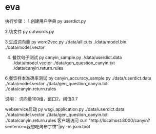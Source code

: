 # eva
执行步骤：
1.创建用户字典
py userdict.py

2.切文件
py cutwords.py

3.生成词向量
py word2vec.py ./data/all.cuts ./data/model.bin ./data/model.vector

4. 餐饮句子测试
py canyin_sample.py ./data/userdict.data ./data/model.vector ./data/gen_question_canyin.txt ./data/canyin.return.rules

6.餐饮样本准确率测试
py canyin_accuracy_sample.py ./data/userdict.data ./data/model.vector ./data/gen_question_canyin.txt ./data/canyin.return.rules

说明：
词向量100维，窗口2，阈值0.7

webservice启动
py wsgi_application.py ./data/userdict.data ./data/model.vector ./data/gen_question_canyin.txt ./data/canyin.return.rules
客户端访问
curl "http://localhost:8000/canyin?sentence=我想吃烤布丁饼"|py -m json.tool 

